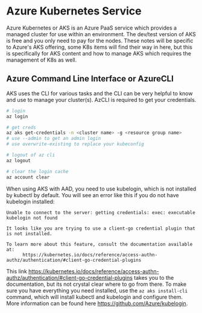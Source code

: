 # Azure Kubernetes Service

Azure Kubernetes or AKS is an Azure PaaS service which provides a managed cluster for use within an environment. The dev/test version of AKS is free and you only need to pay for the nodes. These notes will be specific to Azure's AKS offering, some K8s items will find their way in here, but this is specifically for AKS content and how to manage AKS which requires the management of K8s as well.

## Azure Command Line Interface or AzureCLI

AKS uses the CLI for various tasks and the CLI can be very helpful to know and use to manage your cluster(s). AzCLI is required to get your credentials.

```bash
# login
az login

# get creds
az aks get-credentials -n <cluster name> -g <resource group name>
# use --admin to get an admin login
# use overwrite-existing to replace your kubeconfig

# logout of az cli
az logout

# clear the login cache
az account clear
```

When using AKS with AAD, you need to use kubelogin, which is not installed by kubectl by default. You will see an error like this if you do not have kubelogin installed:

```text
Unable to connect to the server: getting credentials: exec: executable kubelogin not found

It looks like you are trying to use a client-go credential plugin that is not installed.

To learn more about this feature, consult the documentation available at:
      https://kubernetes.io/docs/reference/access-authn-authz/authentication/#client-go-credential-plugins
```

This link <https://kubernetes.io/docs/reference/access-authn-authz/authentication/#client-go-credential-plugins> takes you to the documentation, but its not crystal clear where to go from there. To make sure you have everything you need installed, use the `az aks install-cli` command, which will install kubectl and kubelogin and configure them. More information can be found here <https://github.com/Azure/kubelogin>.
